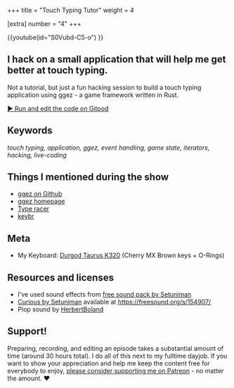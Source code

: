 +++
title = "Touch Typing Tutor"
weight = 4

[extra]
number = "4"
+++

{{youtube(id="S0Vubd-C5-o") }}

## I hack on a small application that will help me get better at touch typing.

Not a tutorial, but just a fun hacking session to build a touch typing application using ggez - a game framework written in Rust.


<!-- more -->

<a target="_blank" class="button"
href="https://gitpod.io/#https://github.com/hello-rust/show/tree/master/episode/4">&#x25b6;
Run and edit the code on Gitpod</a>

## Keywords

*touch typing, application, ggez, event handling, game state, iterators, hacking, live-coding*

## Things I mentioned during the show

* [ggez on Github](https://github.com/ggez/ggez)
* [ggez homepage](http://ggez.rs/)
* [Type racer](http://typeracer.com/)
* [keybr](http://keybr.com/)

## Meta

* My Keyboard: [Durgod Taurus K320](https://www.aliexpress.com/item/durgod-87-taurus-k320-mechanical-keyboard-using-cherry-mx-switches-pbt-doubleshot-keycaps-brown-blue-black/32845509908.html) (Cherry MX Brown keys + O-Rings)


## Resources and licenses

* I've used sound effects from [free sound pack by Setuniman](https://freesound.org/people/Setuniman/packs/8199/)
* [Curious by Setuniman](https://freesound.org/people/Setuniman/sounds/154907/) available at https://freesound.org/s/154907/
* Plop sound by [HerbertBoland](https://freesound.org/people/HerbertBoland/sounds/33369/)



## Support!

Preparing, recording, and editing an episode takes a substantial amount of time
(around 30 hours total). I do all of this next to my fulltime dayjob.
If you want to show your appreciation and help me keep the content free
for everybody to enjoy, [please consider supporting me on
Patreon](https://www.patreon.com/bePatron?c=1568097) - no matter the amount. ❤️